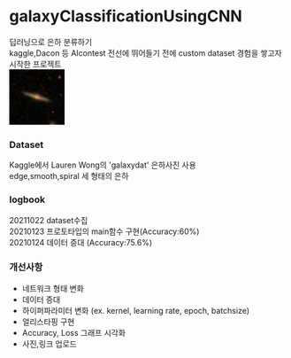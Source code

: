 # galaxyClassificationUsingCNN  
딥러닝으로 은하 분류하기    
kaggle,Dacon 등 AIcontest 전선에 뛰어들기 전에 custom dataset 경험을 쌓고자 시작한 프로젝트    
<img src="https://github.com/seawavve/galaxyClassificationUsingCNN/blob/main/edge-re%20(2407).jpg" width="100" height="100">  
  
### Dataset    
Kaggle에서 Lauren Wong의 'galaxydat' 은하사진 사용   
edge,smooth,spiral 세 형태의 은하   

### logbook   
20211022 dataset수집  
20210123 프로토타입의 main함수 구현(Accuracy:60%)  
20210124 데이터 증대 (Accuracy:75.6%)

### 개선사항    
+ 네트워크 형태 변화    
+ 데이터 증대  
+ 하이퍼파라미터 변화 (ex. kernel, learning rate, epoch, batchsize)  
+ 얼리스타핑 구현  
+ Accuracy, Loss 그래프 시각화    
+ 사진,링크 업로드  
